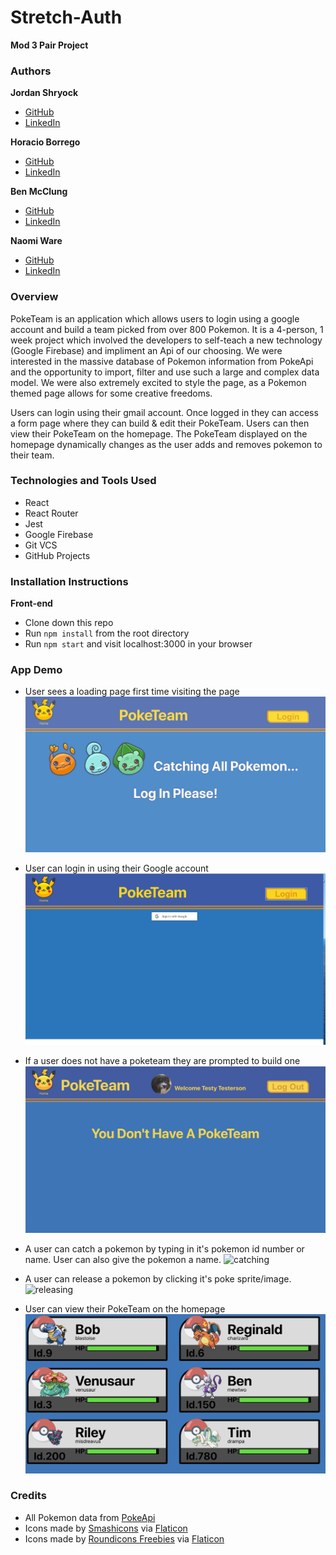 # Stretch-Auth
**Mod 3 Pair Project**  

### Authors

**Jordan Shryock**
 * [GitHub](https://github.com/jordy1611)
 * [LinkedIn](https://www.linkedin.com/in/jordan-shryock-6a48b9113/)

**Horacio Borrego**
 * [GitHub](https://github.com/H-Bo214)
 * [LinkedIn](https://www.linkedin.com/in/horacio-borrego-4a52851b0/)
 
**Ben McClung**
 * [GitHub](https://github.com/AurumValian)
 * [LinkedIn](https://www.linkedin.com/in/benjamin-mcclung-1a1a4b1b6/)

**Naomi Ware**  
 * [GitHub](https://github.com/nware1066)
 * [LinkedIn](https://www.linkedin.com/in/naomi-ware-083332b8/)
 
### Overview  
PokeTeam is an application which allows users to login using a google account and build a team picked from over 800 Pokemon. It is a 4-person, 1 week project which involved the developers to self-teach a new technology (Google Firebase) and impliment an Api of our choosing. We were interested in the massive database of Pokemon information from PokeApi and the opportunity to import, filter and use such a large and complex data model. We were also extremely excited to style the page, as a Pokemon themed page allows for some creative freedoms.

Users can login using their gmail account. Once logged in they can access a form page where they can build & edit their PokeTeam. Users can then view their PokeTeam on the homepage. The PokeTeam displayed on the homepage dynamically changes as the user adds and removes pokemon to their team.

### Technologies and Tools Used
- React
- React Router
- Jest
- Google Firebase
- Git VCS
- GitHub Projects

### Installation Instructions

**Front-end**
- Clone down this repo
- Run `npm install` from the root directory
- Run `npm start` and visit localhost:3000 in your browser

### App Demo

* User sees a loading page first time visiting the page
![page loading](./stretch-auth/src/assets/loading.gif)

* User can login in using their Google account
![google login display](./stretch-auth/src/assets/Google.png)

* If a user does not have a poketeam they are prompted to build one
![user prompt](./stretch-auth/src/assets/PokePrompt.png)

* A user can catch a pokemon by typing in it's pokemon id number or name. User can also give the pokemon a name.
![catching](./stretch-auth/src/assets/catching.gif)

* A user can release a pokemon by clicking it's poke sprite/image.
![releasing](./stretch-auth/src/assets/release.gif)

* User can view their PokeTeam on the homepage
![Poke Team](./stretch-auth/src/assets/PokeCards.png)

### Credits
* All Pokemon data from [PokeApi](https://pokeapi.co/)
* Icons made by [Smashicons](Smashicons) via [Flaticon](www.flaticon.com)
* Icons made by [Roundicons Freebies](https://www.flaticon.com/authors/roundicons-freebies) via [Flaticon](www.flaticon.com)
